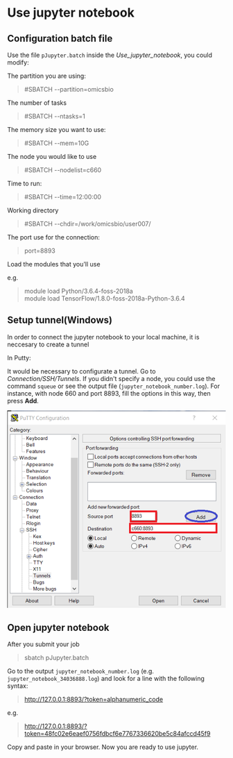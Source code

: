 # Use jupyter notebook

## Configuration batch file

Use the file `pJupyter.batch` inside the *Use_jupyter_notebook*, you could modify:

The partition you are using:

> #SBATCH --partition=omicsbio

The number of tasks

> #SBATCH --ntasks=1

The memory size you want to use:

> #SBATCH --mem=10G

The node you would like to use

> #SBATCH --nodelist=c660

Time to run:

> #SBATCH --time=12:00:00

Working directory

> #SBATCH --chdir=/work/omicsbio/user007/

The port use for the connection:

> port=8893

Load the modules that you'll use

e.g.

> module load Python/3.6.4-foss-2018a </br>
module load TensorFlow/1.8.0-foss-2018a-Python-3.6.4

## Setup tunnel(Windows)

In order to connect the jupyter notebook to your local machine, it is neccesary to create a tunnel

In Putty:

It would be necessary to configurate a tunnel. Go to *Connection/SSH/Tunnels*. If you didn't specify a node, you could use the command `squeue` or see the output file (`jupyter_notebook_number.log`). For instance, with node 660 and port 8893, fill the options in this way, then press **Add**.

![Putty_setup](Use_jupyter_notebook/Putty_setup.png "Create tunnel")

## Open jupyter notebook

After you submit your job

> sbatch pJupyter.batch

Go to the output `jupyter_notebook_number.log` (e.g. `jupyter_notebook_34036888.log`) and look for a line with the following syntax:

> http://127.0.0.1:8893/?token=alphanumeric_code

e.g.

> http://127.0.0.1:8893/?token=48fc02e6eaef0756fdbcf6e7767336620be5c84afccd45f9

Copy and paste in your browser. Now you are ready to use jupyter.
